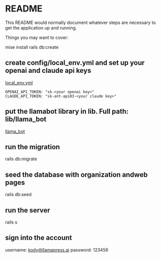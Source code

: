 # README

This README would normally document whatever steps are necessary to get the
application up and running.

Things you may want to cover:

mise install
rails db:create

## create config/local_env.yml and set up your openai and claude api keys
[local_env.yml](config/local_env.yml)
```
OPENAI_API_TOKEN: "sk-<your openai key>"
CLAUDE_API_TOKEN: "sk-ant-api03-<your claude key>"
```

## put the llamabot library in lib. Full path: lib/llama_bot
[llama_bot](lib/llama_bot)

## run the migration
rails db:migrate

## seed the database with organization andweb pages
rails db:seed

## run the server
rails s

## sign into the account
username: kody@llamapress.ai
password: 123456